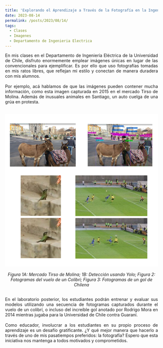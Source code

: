 ```yaml
---
title: 'Explorando el Aprendizaje a Través de la Fotografía en la Ingeniería Eléctrica'
date: 2023-08-14
permalink: /posts/2023/08/14/
tags:
  - Clases
  - Imagenes
  - Departamento de Ingenieria Electrica
---
```


<div style="text-align: justify;">En mis clases en el Departamento de Ingeniería Eléctrica de la Universidad de Chile, disfruto enormemente emplear imágenes únicas en lugar de las convencionales para ejemplificar. Es por ello que uso fotografías tomadas en mis ratos libres, que reflejan mi estilo y conectan de manera duradera con mis alumnos.</div>
<br>
<div style="text-align: justify;">Por ejemplo, acá hablamos de que las imágenes pueden contener mucha información, como esta imagen capturada en 2015 en el mercado Tirso de Molina. Además de inusuales animales en Santiago, un auto cuelga de una grúa en protesta.</div>
<br>

<p align="center">
  <p align="center">
  <img src="/files/Foto_EL5206_2023_01.jpg" alt="Fotografías utilizadas">
</p>
<p align="center">
  <em>Figura 1A: Mercado Tirso de Molina; 1B: Detección usando Yolo; Figura 2: Fotogramas del vuelo de un Colibrí; Figura 3: Fotogramas de un gol de Chilena </em>
</p>
<br>
<div style="text-align: justify;">
En el laboratorio posterior, los estudiantes podrán entrenar y evaluar sus modelos utilizando una secuencia de fotogramas capturados durante el vuelo de un colibrí, o incluso del increíble gol anotado por Rodrigo Mora en 2014 mientras jugaba para la Universidad de Chile contra Guaraní.
</div>
<br>
<div style="text-align: justify;">
Como educador, involucrar a los estudiantes en su propio proceso de aprendizaje es un desafío gratificante. ¿Y qué mejor manera que hacerlo a través de uno de mis pasatiempos preferidos: la fotografía? Espero que esta iniciativa nos mantenga a todos motivados y comprometidos.
</div>
<br>
